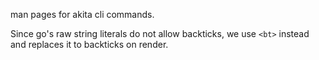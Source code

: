 man pages for akita cli commands.

Since go's raw string literals do not allow backticks, we use `<bt>` instead and
replaces it to backticks on render.
